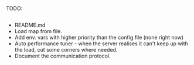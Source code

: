 TODO:
##

* README.md
* Load map from file.  
* Add env. vars with higher priority than the config file (none right now)  
* Auto performance tuner - when the server realises it can't keep up with the load, cut some corners
  where needed.  
* Document the communication protocol.  
